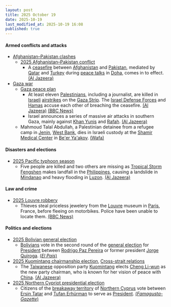 ```yaml
---
layout: post
title: 2025 October 19
date: 2025-10-19
last_modified_at: 2025-10-19 16:08
published: true
---
```



#### Armed conflicts and attacks

* [Afghanistan–Pakistan clashes](https://en.wikipedia.org/wiki/Afghanistan%E2%80%93Pakistan_clashes_%282024%E2%80%93present%29 "Afghanistan–Pakistan clashes (2024–present)")
  * [2025 Afghanistan–Pakistan conflict](https://en.wikipedia.org/wiki/2025_Afghanistan%E2%80%93Pakistan_conflict "2025 Afghanistan–Pakistan conflict")
    * A [ceasefire](https://en.wikipedia.org/wiki/Ceasefire "Ceasefire") between [Afghanistan](https://en.wikipedia.org/wiki/Afghanistan "Afghanistan") and [Pakistan](https://en.wikipedia.org/wiki/Pakistan "Pakistan"), mediated by [Qatar](https://en.wikipedia.org/wiki/Qatar "Qatar") and [Turkey](https://en.wikipedia.org/wiki/Turkey "Turkey") during [peace talks](https://en.wikipedia.org/wiki/Peace_process "Peace process") in [Doha](https://en.wikipedia.org/wiki/Doha "Doha"), comes in to effect. [(Al Jazeera)](https://www.aljazeera.com/news/2025/10/19/afghanistan-pakistan-agree-to-immediate-ceasefire-after-talks-in-doha)
* [Gaza war](https://en.wikipedia.org/wiki/Gaza_war "Gaza war")
  * [Gaza peace plan](https://en.wikipedia.org/wiki/Gaza_peace_plan "Gaza peace plan")
    * At least eleven [Palestinians](https://en.wikipedia.org/wiki/Palestinians "Palestinians"), including a journalist, are killed in [Israeli](https://en.wikipedia.org/wiki/Israel "Israel") [airstrikes](https://en.wikipedia.org/wiki/Airstrike "Airstrike") on the [Gaza Strip](https://en.wikipedia.org/wiki/Gaza_Strip "Gaza Strip"). The [Israel Defense Forces](https://en.wikipedia.org/wiki/Israel_Defense_Forces "Israel Defense Forces") and [Hamas](https://en.wikipedia.org/wiki/Hamas "Hamas") accuse each other of breaching the ceasefire. [(Al Jazeera)](https://www.aljazeera.com/news/liveblog/2025/10/19/live-israel-continues-deadly-attacks-on-gaza-closes-rafah-crossing) [(BBC News)](https://www.bbc.com/news/live/c2kpx7yyq9pt)
    * Israel announces a series of massive air attacks in southern Gaza, mainly against [Khan Yunis](https://en.wikipedia.org/wiki/Khan_Yunis "Khan Yunis") and [Rafah](https://en.wikipedia.org/wiki/Rafah "Rafah"). [(Al Jazeera)](https://www.aljazeera.com/news/liveblog/2025/10/19/live-israel-continues-deadly-attacks-on-gaza-closes-rafah-crossing?update=4045622)
  * Mahmoud Talal Abdullah, a Palestinian detainee from a refugee camp in [Jenin](https://en.wikipedia.org/wiki/Jenin "Jenin"), [West Bank](https://en.wikipedia.org/wiki/West_Bank "West Bank"), dies in Israeli custody at the [Shamir Medical Center](https://en.wikipedia.org/wiki/Shamir_Medical_Center "Shamir Medical Center") in [Be'er Ya'akov](https://en.wikipedia.org/wiki/Be%27er_Ya%27akov "Be'er Ya'akov"). [(Wafa)](https://english.wafa.ps/Pages/Details/163494)

#### Disasters and elections

* [2025 Pacific typhoon season](https://en.wikipedia.org/wiki/2025_Pacific_typhoon_season "2025 Pacific typhoon season")
  * Five people are killed and two others are missing as [Tropical Storm Fengshen](https://en.wikipedia.org/wiki/2025_Pacific_typhoon_season#Tropical_Storm_Fengshen_(Ramil) "2025 Pacific typhoon season") makes landfall in the [Philippines](https://en.wikipedia.org/wiki/Philippines "Philippines"), causing a landslide in [Mindanao](https://en.wikipedia.org/wiki/Mindanao "Mindanao") and heavy flooding in [Luzon](https://en.wikipedia.org/wiki/Luzon "Luzon"). [(Al Jazeera)](https://www.aljazeera.com/news/2025/10/19/five-dead-two-missing-as-tropical-storm-fengshen-soaks-philippines)

#### Law and crime

* [2025 Louvre robbery](https://en.wikipedia.org/wiki/2025_Louvre_robbery "2025 Louvre robbery")
  * Thieves steal priceless jewelery from the [Louvre](https://en.wikipedia.org/wiki/Louvre "Louvre") museum in [Paris](https://en.wikipedia.org/wiki/Paris "Paris"), France, before fleeing on motorbikes. Police have been unable to locate them. [(BBC News)](https://www.bbc.com/news/live/c62lnennzgdt)

#### Politics and elections

* [2025 Bolivian general election](https://en.wikipedia.org/wiki/2025_Bolivian_general_election "2025 Bolivian general election")
  * [Bolivians](https://en.wikipedia.org/wiki/Bolivians "Bolivians") vote in the second round of the [general election](https://en.wikipedia.org/wiki/General_election "General election") for [President](https://en.wikipedia.org/wiki/President_of_Bolivia "President of Bolivia") between [Rodrigo Paz Pereira](https://en.wikipedia.org/wiki/Rodrigo_Paz_Pereira "Rodrigo Paz Pereira") or former president [Jorge Quiroga](https://en.wikipedia.org/wiki/Jorge_Quiroga "Jorge Quiroga"). [(*El País*)](https://elpais.com/america/2025-10-19/bolivia-cambia-de-ciclo-en-una-segunda-vuelta-electoral-entre-dos-candidatos-de-derecha.html)
* [2025 Kuomintang chairmanship election](https://en.wikipedia.org/wiki/2025_Kuomintang_chairmanship_election "2025 Kuomintang chairmanship election"), [Cross-strait relations](https://en.wikipedia.org/wiki/Cross-strait_relations "Cross-strait relations")
  * The [Taiwanese](https://en.wikipedia.org/wiki/Taiwan "Taiwan") opposition party [Kuomintang](https://en.wikipedia.org/wiki/Kuomintang "Kuomintang") elects [Cheng Li-wun](https://en.wikipedia.org/wiki/Cheng_Li-wun "Cheng Li-wun") as the new party chairman, who is known for her vision of peace with [China](https://en.wikipedia.org/wiki/China "China"). [(Al Jazeera)](https://www.aljazeera.com/news/2025/10/19/taiwan-opposition-elects-new-leader-who-wants-peace-with-china)
* [2025 Northern Cypriot presidential election](https://en.wikipedia.org/wiki/2025_Northern_Cypriot_presidential_election "2025 Northern Cypriot presidential election")
  * Citizens of the [breakaway territory](https://en.wikipedia.org/wiki/Breakaway_territory "Breakaway territory") of [Northern Cyprus](https://en.wikipedia.org/wiki/Northern_Cyprus "Northern Cyprus") vote between [Ersin Tatar](https://en.wikipedia.org/wiki/Ersin_Tatar "Ersin Tatar") and [Tufan Erhürman](https://en.wikipedia.org/wiki/Tufan_Erh%C3%BCrman "Tufan Erhürman") to serve as [President](https://en.wikipedia.org/wiki/President_of_Northern_Cyprus "President of Northern Cyprus"). [(*Famagusta-Gazette*)](https://famagusta-gazette.com/cyprus-turkish-cypriots-vote-in-first-round-of-leadership-election-in-breakaway-north/)
